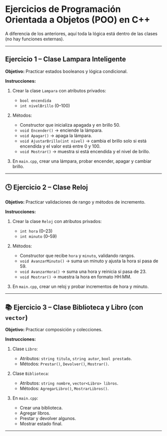 # Ejercicios de Programación Orientada a Objetos (POO) en C++

A diferencia de los anteriores, aquí toda la lógica está dentro de las clases (no hay funciones externas).

---

## Ejercicio 1 – Clase Lampara Inteligente

**Objetivo:** Practicar estados booleanos y lógica condicional.

**Instrucciones:**

1. Crear la clase `Lampara` con atributos privados:

   - `bool encendida`
   - `int nivelBrillo` (0–100)

2. Métodos:

   - Constructor que inicializa apagada y en brillo 50.
   - `void Encender()` → enciende la lámpara.
   - `void Apagar()` → apaga la lámpara.
   - `void AjustarBrillo(int nivel)` → cambia el brillo solo si está encendida y el valor está entre 0 y 100.
   - `void Mostrar()` → muestra si está encendida y el nivel de brillo.

3. En `main.cpp`, crear una lámpara, probar encender, apagar y cambiar brillo.

---

## 🕒 Ejercicio 2 – Clase Reloj

**Objetivo:** Practicar validaciones de rango y métodos de incremento.

**Instrucciones:**

1. Crear la clase `Reloj` con atributos privados:

   - `int hora` (0–23)
   - `int minuto` (0–59)

2. Métodos:

   - Constructor que recibe `hora` y `minuto`, validando rangos.
   - `void AvanzarMinuto()` → suma un minuto y ajusta la hora si pasa de 59.
   - `void AvanzarHora()` → suma una hora y reinicia si pasa de 23.
   - `void Mostrar()` → muestra la hora en formato HH:MM.

3. En `main.cpp`, crear un reloj y probar incrementos de hora y minuto.

---

## 📚 Ejercicio 3 – Clase Biblioteca y Libro (con `vector`)

**Objetivo:** Practicar composición y colecciones.

**Instrucciones:**

1. Clase `Libro`:

   - Atributos: `string titulo`, `string autor`, `bool prestado`.
   - Métodos: `Prestar()`, `Devolver()`, `Mostrar()`.

2. Clase `Biblioteca`:

   - Atributos: `string nombre`, `vector<Libro> libros`.
   - Métodos: `AgregarLibro()`, `MostrarLibros()`.

3. En `main.cpp`:
   - Crear una biblioteca.
   - Agregar libros.
   - Prestar y devolver algunos.
   - Mostrar estado final.

---
